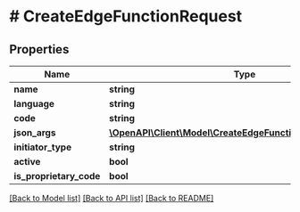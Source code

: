 # # CreateEdgeFunctionRequest

## Properties

Name | Type | Description | Notes
------------ | ------------- | ------------- | -------------
**name** | **string** |  | [optional]
**language** | **string** |  | [optional]
**code** | **string** |  | [optional]
**json_args** | [**\OpenAPI\Client\Model\CreateEdgeFunctionRequestJsonArgs**](CreateEdgeFunctionRequestJsonArgs.md) |  | [optional]
**initiator_type** | **string** |  | [optional]
**active** | **bool** |  | [optional]
**is_proprietary_code** | **bool** |  | [optional]

[[Back to Model list]](../../README.md#models) [[Back to API list]](../../README.md#endpoints) [[Back to README]](../../README.md)
